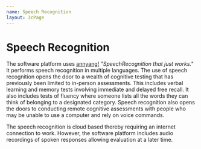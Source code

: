 ```yaml
---
name: Speech Recognition
layout: 3cPage
---
```

# Speech Recognition
The software platform uses [annyang!](https://talater.com/annyang) *"SpeechRecognition that just works."* It performs speech recognition in multiple languages. The use of speech recognition opens the door to a wealth of cognitive testing that has previously been limited to in-person assessments. This includes verbal learning and memory tests involving immediate and delayed free recall. It also includes tests of fluency where someone lists all the words they can think of belonging to a designated category. Speech recognition also opens the doors to conducting remote cognitive assessments with people who may be unable to use a computer and rely on voice commands. 

The speech recognition is cloud based thereby requiring an internet connection to work. However, the software platform includes audio recordings of spoken responses allowing evaluation at a later time.

